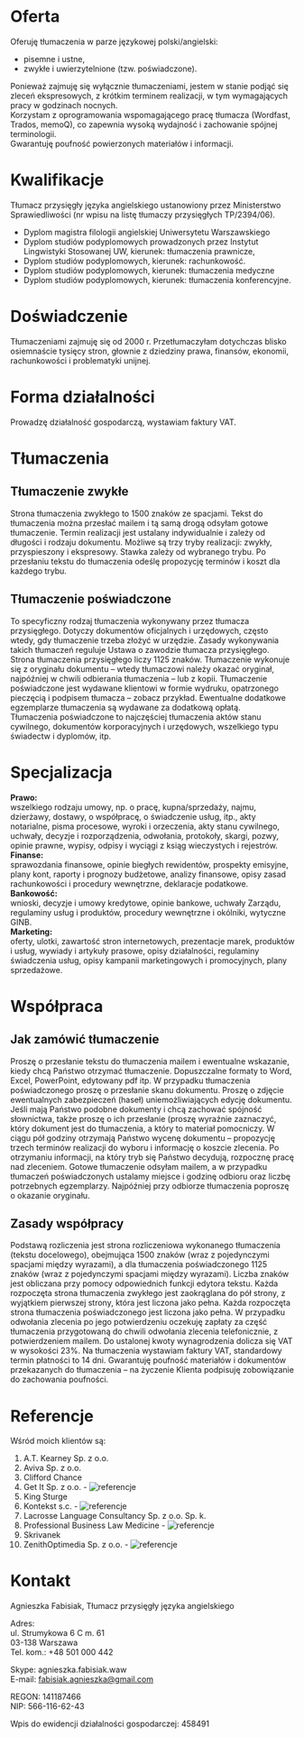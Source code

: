 
# Oferta #
Oferuję tłumaczenia w parze językowej polski/angielski:
*	pisemne i ustne, 
*	zwykłe i uwierzytelnione (tzw. poświadczone).

Ponieważ zajmuję się wyłącznie tłumaczeniami, jestem w stanie podjąć się zleceń ekspresowych, z krótkim terminem realizacji, w tym wymagających pracy w godzinach nocnych.  
Korzystam z oprogramowania wspomagającego pracę tłumacza (Wordfast, Trados, memoQ), co zapewnia wysoką wydajność i zachowanie spójnej terminologii.  
Gwarantuję poufność powierzonych materiałów i informacji.
 

# Kwalifikacje #
Tłumacz przysięgły języka angielskiego ustanowiony przez Ministerstwo Sprawiedliwości (nr wpisu na listę tłumaczy przysięgłych TP/2394/06).  
* Dyplom magistra filologii angielskiej Uniwersytetu Warszawskiego
* Dyplom studiów podyplomowych prowadzonych przez Instytut Lingwistyki Stosowanej UW, kierunek: tłumaczenia prawnicze,
* Dyplom studiów podyplomowych, kierunek: rachunkowość.
* Dyplom studiów podyplomowych, kierunek: tłumaczenia medyczne
* Dyplom studiów podyplomowych, kierunek: tłumaczenia konferencyjne.

# Doświadczenie #
Tłumaczeniami zajmuję się od 2000 r. Przetłumaczyłam dotychczas blisko osiemnaście tysięcy stron, głownie z dziedziny prawa, finansów, ekonomii, rachunkowości i problematyki unijnej.
# Forma działalności #
Prowadzę działalność gospodarczą, wystawiam faktury VAT. 

# Tłumaczenia # 
## Tłumaczenie zwykłe ##   
Strona tłumaczenia zwykłego to 1500 znaków ze spacjami. Tekst do tłumaczenia można przesłać mailem i tą samą drogą odsyłam gotowe tłumaczenie. Termin realizacji jest ustalany indywidualnie i zależy od długości i rodzaju dokumentu. Możliwe są trzy tryby realizacji: zwykły, przyspieszony i ekspresowy. Stawka zależy od wybranego trybu. Po przesłaniu tekstu do tłumaczenia odeślę propozycję terminów i koszt dla każdego trybu. 


## Tłumaczenie poświadczone ##  
To specyficzny rodzaj tłumaczenia wykonywany przez tłumacza przysięgłego. Dotyczy dokumentów oficjalnych i urzędowych, często wtedy, gdy tłumaczenie trzeba złożyć w urzędzie. Zasady wykonywania takich tłumaczeń reguluje Ustawa o zawodzie tłumacza przysięgłego. Strona tłumaczenia przysięgłego liczy 1125 znaków. Tłumaczenie wykonuje się z oryginału dokumentu – wtedy tłumaczowi należy okazać oryginał, najpóźniej w chwili odbierania tłumaczenia – lub z kopii. Tłumaczenie poświadczone jest wydawane klientowi w formie wydruku, opatrzonego pieczęcią i podpisem tłumacza – zobacz przykład. Ewentualne dodatkowe egzemplarze tłumaczenia są wydawane za dodatkową opłatą.  
Tłumaczenia poświadczone to najczęściej tłumaczenia aktów stanu cywilnego, dokumentów korporacyjnych i urzędowych, wszelkiego typu świadectw i dyplomów, itp.



# Specjalizacja #
__Prawo:__  
wszelkiego rodzaju umowy, np. o pracę, kupna/sprzedaży, najmu, dzierżawy, dostawy, o współpracę, o świadczenie usług, itp., akty notarialne, pisma procesowe, wyroki i orzeczenia, akty stanu cywilnego, uchwały, decyzje i rozporządzenia, odwołania, protokoły, skargi, pozwy, opinie prawne, wypisy, odpisy i wyciągi z ksiąg wieczystych i rejestrów.   
__Finanse:__  
sprawozdania finansowe, opinie biegłych rewidentów, prospekty emisyjne, plany kont, raporty i prognozy budżetowe, analizy finansowe, opisy zasad rachunkowości i procedury wewnętrzne, deklaracje podatkowe.  
__Bankowość:__  
wnioski, decyzje i umowy kredytowe, opinie bankowe, uchwały Zarządu, regulaminy usług i produktów, procedury wewnętrzne i okólniki, wytyczne GINB.  
__Marketing:__     
oferty, ulotki, zawartość stron internetowych, prezentacje marek, produktów i usług, wywiady i artykuły prasowe, opisy działalności, regulaminy świadczenia usług, opisy kampanii marketingowych i promocyjnych, plany sprzedażowe.


# Współpraca #
## Jak zamówić tłumaczenie ##

Proszę o przesłanie tekstu do tłumaczenia mailem i ewentualne wskazanie, kiedy chcą Państwo otrzymać tłumaczenie.
Dopuszczalne formaty to Word, Excel, PowerPoint, edytowany pdf itp. W przypadku tłumaczenia poświadczonego proszę o przesłanie skanu dokumentu. Proszę o zdjęcie ewentualnych zabezpieczeń (haseł) uniemożliwiających edycję dokumentu. 
Jeśli mają Państwo podobne dokumenty i chcą zachować spójność słownictwa, także proszę o ich przesłanie (proszę wyraźnie zaznaczyć, który dokument jest do tłumaczenia, a który to materiał pomocniczy. 
W ciągu pół godziny otrzymają Państwo wycenę dokumentu – propozycję trzech terminów realizacji do wyboru i informację o koszcie zlecenia. Po otrzymaniu informacji, na który tryb się Państwo decydują, rozpocznę pracę nad zleceniem. 
Gotowe tłumaczenie odsyłam mailem, a w przypadku tłumaczeń poświadczonych ustalamy miejsce i godzinę odbioru oraz liczbę potrzebnych egzemplarzy. Najpóźniej przy odbiorze tłumaczenia poproszę o okazanie oryginału.

## Zasady współpracy ##
Podstawą rozliczenia jest strona rozliczeniowa wykonanego tłumaczenia (tekstu docelowego), obejmująca 1500 znaków (wraz z pojedynczymi spacjami między wyrazami), a dla tłumaczenia poświadczonego 1125 znaków (wraz z pojedynczymi spacjami między wyrazami). Liczba znaków jest obliczana przy pomocy odpowiednich funkcji edytora tekstu. 
Każda rozpoczęta strona tłumaczenia zwykłego jest zaokrąglana do pół strony, z wyjątkiem pierwszej strony, która jest liczona jako pełna. Każda rozpoczęta strona tłumaczenia poświadczonego jest liczona jako pełna.
W przypadku odwołania zlecenia po jego potwierdzeniu oczekuję zapłaty za część tłumaczenia przygotowaną do chwili odwołania zlecenia telefonicznie, z potwierdzeniem mailem.
Do ustalonej kwoty wynagrodzenia dolicza się VAT w wysokości 23%. Na tłumaczenia wystawiam faktury VAT, standardowy termin płatności to 14 dni. 
Gwarantuję poufność materiałów i dokumentów przekazanych do tłumaczenia – na życzenie Klienta podpisuję zobowiązanie do zachowania poufności. 



# Referencje #
Wśród moich klientów są:  
1. A.T. Kearney Sp. z o.o.
2. Aviva Sp. z o.o.
3. Clifford Chance
4. Get It Sp. z o.o. - ![referencje](referencje_getit.jpg)
5. King Sturge 
6. Kontekst s.c. - ![referencje](referencje_kontekst.jpg)
7. Lacrosse Language Consultancy Sp. z o.o. Sp. k.
8. Professional Business Law Medicine - ![referencje](referencje_professional.jpg)
9. Skrivanek
10. ZenithOptimedia Sp. z o.o. - ![referencje](referencje_zenith.jpg)

# Kontakt #
Agnieszka Fabisiak, Tłumacz przysięgły języka angielskiego

Adres:	    
ul. Strumykowa 6 C m. 61  
03-138 Warszawa  
Tel. kom.: +48 501 000 442  

Skype:		agnieszka.fabisiak.waw  
E-mail:		fabisiak.agnieszka@gmail.com  

REGON:	141187466  
NIP:		566-116-62-43  

Wpis do ewidencji działalności gospodarczej: 	458491

